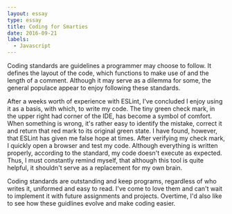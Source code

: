 ```yaml
---
layout: essay
type: essay
title: Coding for Smarties
date: 2016-09-21
labels:
  - Javascript
---
```

 
Coding standards are guidelines a programmer may choose to follow.  It defines the layout of the code, which functions to make use of and the length of a comment.  Although it may serve as a dilemma for some, the general populace appear to enjoy following these standards.

After a weeks worth of experience with ESLint, I've concluded I enjoy using it as a basis, with which, to write my code.  The tiny green check mark, in the upper right had corner of the IDE, has become a symbol of comfort.  When something is wrong, it's rather easy to identify the mistake, correct it and return that red mark to its original green state.  I have found, however, that ESLint has given me false hope at times.  After verifying my check mark, I quickly open a browser and test my code.  Although everything is written properly, according to the standard, my code doesn't execute as expected.  Thus, I must constantly remind myself, that although this tool is quite helpful, it shouldn't serve as a replacement for my own brain.

Coding standards are outstanding and keep programs, regardless of who writes it, uniformed and easy to read.  I've come to love them and can't wait to implement it with future assignments and projects.  Overtime, I'd also like to see how these guidlines evolve and make coding easier.  
